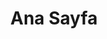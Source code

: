 ---
layout: home
title: "Ana Sayfa"
description: "FM Nazmi Can Doğan ile satranç analizleri"
tags: [Jekyll, theme, responsive, blog, template]
image:
  feature: banner.jpg
---